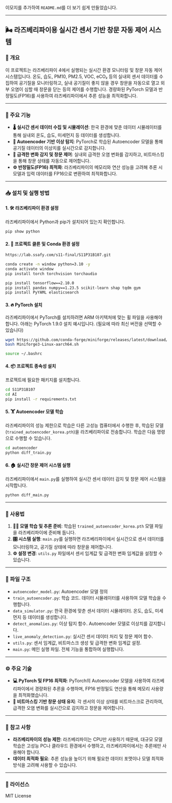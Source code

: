 이모지를 추가하여 `README.md`를 더 보기 쉽게 만들었습니다.

---

## 🌬️ 라즈베리파이용 실시간 센서 기반 창문 자동 제어 시스템

### 📝 개요

이 프로젝트는 라즈베리파이 4에서 실행되는 실시간 환경 모니터링 및 창문 자동 제어 시스템입니다. 온도, 습도, PM10, PM2.5, VOC, eCO₂ 등의 실내외 센서 데이터를 수집하여 공기질을 모니터링하고, 실내 공기질이 좋지 않을 경우 창문을 자동으로 열고 외부 오염이 심할 때 창문을 닫는 등의 제어를 수행합니다. 경량화된 PyTorch 모델과 반정밀도(FP16)를 사용하여 라즈베리파이에서 추론 성능을 최적화합니다.

---

### 🔑 주요 기능

- **🌡️ 실시간 센서 데이터 수집 및 시뮬레이션**: 한국 환경에 맞춘 데이터 시뮬레이터를 통해 실내외 온도, 습도, 미세먼지 등 데이터를 생성합니다.
- **🧠 Autoencoder 기반 이상 탐지**: PyTorch로 학습된 Autoencoder 모델을 통해 공기질 데이터의 이상치를 실시간으로 감지합니다.
- **🚪 급격한 변화 감지 및 창문 제어**: 실내외 급격한 오염 변화를 감지하고, 비트마스킹을 통해 창문 상태를 자동으로 제어합니다.
- **⚙️ 반정밀도(FP16) 최적화**: 라즈베리파이의 메모리와 연산 성능을 고려해 추론 시 모델과 입력 데이터를 FP16으로 변환하여 최적화합니다.

---

### 📥 설치 및 실행 방법

#### 1. 🛠️ 라즈베리파이 환경 설정

라즈베리파이에서 Python과 pip가 설치되어 있는지 확인합니다.

```bash
pip show python
```

#### 2. 🐍 프로젝트 클론 및 Conda 환경 설정

```bash
https://lab.ssafy.com/s11-final/S11P31B107.git

conda create -n window python=3.10 -y
conda activate window
pip install torch torchvision torchaudio

pip install tensorflow==2.10.0
pip install pandas numpy==1.23.5 scikit-learn shap tqdm gym
pip install PyYAML elasticsearch
```

#### 3. 🔥 PyTorch 설치

라즈베리파이에서 PyTorch를 설치하려면 ARM 아키텍처에 맞는 휠 파일을 사용해야 합니다. 아래는 PyTorch 1.9.0 설치 예시입니다. (필요에 따라 최신 버전을 선택할 수 있습니다)

```bash
wget https://github.com/conda-forge/miniforge/releases/latest/download/Miniforge3-Linux-aarch64.sh
bash Miniforge3-Linux-aarch64.sh

source ~/.bashrc
```

#### 4. 📦 프로젝트 종속성 설치

프로젝트에 필요한 패키지를 설치합니다.

```bash
cd S11P31B107
cd AI
pip install -r requirements.txt
```

#### 5. 🏋️ Autoencoder 모델 학습

라즈베리파이의 성능 제한으로 학습은 다른 고성능 컴퓨터에서 수행한 후, 학습된 모델(`trained_autoencoder_korea.pth`)을 라즈베리파이로 전송합니다. 학습은 다음 명령으로 수행할 수 있습니다.

```bash
cd autoencoder
python diff_train.py
```

#### 6. 🏠 실시간 창문 제어 시스템 실행

라즈베리파이에서 `main.py`를 실행하여 실시간 센서 데이터 감지 및 창문 제어 시스템을 시작합니다.

```bash
python diff_main.py
```

---

### 🚀 사용법

1. **🧑‍🏫 모델 학습 및 추론 준비**: 학습된 `trained_autoencoder_korea.pth` 모델 파일을 라즈베리파이에 준비해 둡니다.
2. **🎛️ 시스템 실행**: `main.py`를 실행하면 라즈베리파이에서 실시간으로 센서 데이터를 모니터링하고, 공기질 상태에 따라 창문을 제어합니다.
3. **⚙️ 설정 변경**: `utils.py` 파일에서 센서 임계값 및 급격한 변화 임계값을 설정할 수 있습니다.

---

### 📂 파일 구조

- `autoencoder_model.py`: Autoencoder 모델 정의
- `train_autoencoder.py`: 학습 코드. 데이터 시뮬레이터를 사용하여 모델 학습을 수행합니다.
- `data_simulator.py`: 한국 환경에 맞춘 센서 데이터 시뮬레이터. 온도, 습도, 미세먼지 등 데이터를 생성합니다.
- `detect_anomalies.py`: 이상 탐지 함수. Autoencoder 모델로 이상치를 감지합니다.
- `live_anomaly_detection.py`: 실시간 센서 데이터 처리 및 창문 제어 함수.
- `utils.py`: 센서 임계값, 비트마스크 생성 및 급격한 변화 임계값 설정.
- `main.py`: 메인 실행 파일. 전체 기능을 통합하여 실행합니다.

---

### ⚙️ 주요 기술

- **💻 PyTorch 및 FP16 최적화**: PyTorch의 Autoencoder 모델을 사용하여 라즈베리파이에서 경량화된 추론을 수행하며, FP16 반정밀도 연산을 통해 메모리 사용량을 최적화했습니다.
- **🔢 비트마스킹 기반 창문 상태 유지**: 각 센서의 이상 상태를 비트마스크로 관리하여, 급격한 오염 변화를 실시간으로 감지하고 창문을 제어합니다.

---

### 🔔 참고 사항

- **라즈베리파이의 성능 제한**: 라즈베리파이는 CPU만 사용하기 때문에, 대규모 모델 학습은 고성능 PC나 클라우드 환경에서 수행하고, 라즈베리파이에서는 추론에만 사용해야 합니다.
- **데이터 최적화 필요**: 추론 성능을 높이기 위해 필요한 데이터 포맷이나 모델 최적화 방식을 고려해 사용할 수 있습니다.
  
---

### 📜 라이선스

MIT License